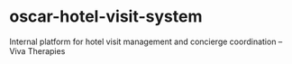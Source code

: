 # oscar-hotel-visit-system
Internal platform for hotel visit management and concierge coordination – Viva Therapies

